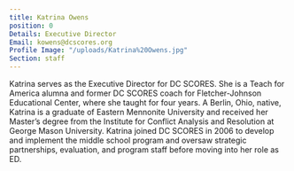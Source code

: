 ```yaml
---
title: Katrina Owens
position: 0
Details: Executive Director
Email: kowens@dcscores.org
Profile Image: "/uploads/Katrina%20Owens.jpg"
Section: staff
---
```


Katrina serves as the Executive Director for DC SCORES. She is a Teach for America alumna and former DC SCORES coach for Fletcher-Johnson Educational Center, where she taught for four years. A Berlin, Ohio, native, Katrina is a graduate of Eastern Mennonite University and received her Master’s degree from the Institute for Conflict Analysis and Resolution at George Mason University. Katrina joined DC SCORES in 2006 to develop and implement the middle school program and oversaw strategic partnerships, evaluation, and program staff before moving into her role as ED.